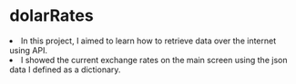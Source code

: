# dolarRates

<li> In this project, I aimed to learn how to retrieve data over the internet using API. </li>
<li> I showed the current exchange rates on the main screen using the json data I defined as a dictionary. </li>

